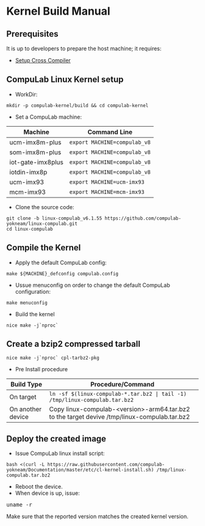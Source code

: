 # Kernel Build Manual

## Prerequisites
It is up to developers to prepare the host machine; it requires:

* [Setup Cross Compiler](https://github.com/compulab-yokneam/meta-bsp-imx8mp/blob/kirkstone/Documentation/toolchain.md#linaro-toolchain-how-to)

## CompuLab Linux Kernel setup

* WorkDir:
```
mkdir -p compulab-kernel/build && cd compulab-kernel
```

* Set a CompuLab machine:

| Machine | Command Line |
|---|---|
|ucm-imx8m-plus|```export MACHINE=compulab_v8```|
|som-imx8m-plus|```export MACHINE=compulab_v8```|
|iot-gate-imx8plus|```export MACHINE=compulab_v8```|
|iotdin-imx8p|```export MACHINE=compulab_v8```|
|ucm-imx93|```export MACHINE=ucm-imx93```|
|mcm-imx93|```export MACHINE=mcm-imx93```|

* Clone the source code:
```
git clone -b linux-compulab_v6.1.55 https://github.com/compulab-yokneam/linux-compulab.git
cd linux-compulab
```

## Compile the Kernel

* Apply the default CompuLab config:
```
make ${MACHINE}_defconfig compulab.config
```

* Ussue menuconfig on order to change the default CompuLab configuration:
```
make menuconfig
```

* Build the kernel
```
nice make -j`nproc`
```

## Create a bzip2 compressed tarball
```
nice make -j`nproc` cpl-tarbz2-pkg 
```

* Pre Install procedure

|Build Type|Procedure/Command|
|---|---|
|On target|``ln -sf $(linux-compulab-*.tar.bz2 \| tail -1) /tmp/linux-compulab.tar.bz2``|
|On another device|Copy linux-compulab-\<version\>-arm64.tar.bz2 to the target devive /tmp/linux-compulab.tar.bz2|

## Deploy the created image
* Issue CompuLab linux install script:
```
bash <(curl -L https://raw.githubusercontent.com/compulab-yokneam/Documentation/master/etc/cl-kernel-install.sh) /tmp/linux-compulab.tar.bz2
```
* Reboot the device.
* When device is up, issue:
<pre>
uname -r
</pre>
Make sure that the reported version matches the created kernel version.
